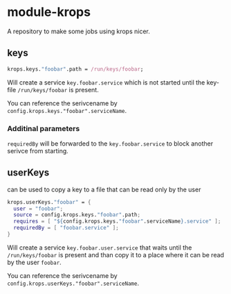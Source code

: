 # module-krops

A repository to make some jobs using krops nicer.

## keys

```nix
krops.keys."foobar".path = /run/keys/foobar;
```
Will create a service `key.foobar.service` which is not started
until the key-file `/run/keys/foobar` is present.

You can reference the serivcename by `config.krops.keys."foobar".serviceName`.

### Additinal parameters

`requiredBy` will be forwarded to the `key.foobar.service` to block another serivce
from starting.

## userKeys

can be used to copy a key to a file that can be read only by the user

```nix
krops.userKeys."foobar" = {
  user = "foobar";
  source = config.krops.keys."foobar".path;
  requires = [ "${config.krops.keys."foobar".serviceName}.service" ];
  requiredBy = [ "foobar.service" ];
}
```

Will create a service `key.foobar.user.service` that waits until
the `/run/keys/foobar` is present
and than copy it to a place where it can be read by the user `foobar`.

You can reference the serivcename by `config.krops.userKeys."foobar".serviceName`.
